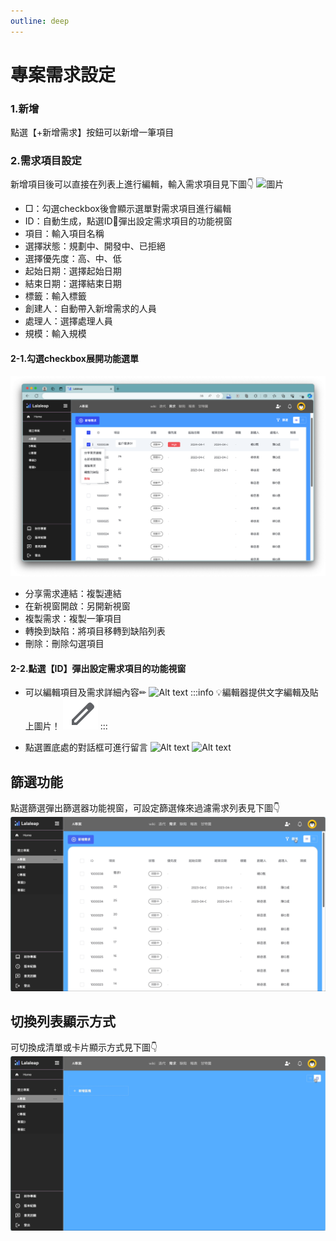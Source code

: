 ```yaml
---
outline: deep
---
```


# 專案需求設定


### 1.新增
點選【+新增需求】按鈕可以新增一筆項目

### 2.需求項目設定
新增項目後可以直接在列表上進行編輯，輸入需求項目見下圖👇
![圖片](set04.gif)
- □：勾選checkbox後會顯示選單對需求項目進行編輯
- ID：自動生成，點選ID🔗彈出設定需求項目的功能視窗
- 項目：輸入項目名稱
- 選擇狀態：規劃中、開發中、已拒絕
- 選擇優先度：高、中、低
- 起始日期：選擇起始日期
- 結束日期：選擇結束日期
- 標籤：輸入標籤
- 創建人：自動帶入新增需求的人員
- 處理人：選擇處理人員
- 規模：輸入規模

#### 2-1.勾選checkbox展開功能選單
![Alt text](set08.png)
- 分享需求連結：複製連結
- 在新視窗開啟：另開新視窗
- 複製需求：複製一筆項目
- 轉換到缺陷：將項目移轉到缺陷列表
- 刪除：刪除勾選項目

#### 2-2.點選【ID】彈出設定需求項目的功能視窗

- 可以編輯項目及需求詳細內容✏
![Alt text](/public/set05.png)
:::info
:bulb:編輯器提供文字編輯及貼上圖片！
 ![Alt text](image.png)
:::

- 點選置底處的對話框可進行留言
![Alt text](set15.gif)
![Alt text](set16.png)

## 篩選功能

點選篩選彈出篩選器功能視窗，可設定篩選條來過濾需求列表見下圖👇
![圖片](set02.gif)

## 切換列表顯示方式

可切換成清單或卡片顯示方式見下圖👇
![圖片](set03.gif)




